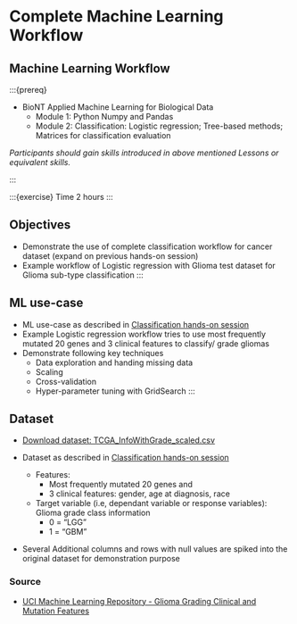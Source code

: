 # Complete Machine Learning Workflow

## Machine Learning Workflow

:::{prereq}

* BioNT Applied Machine Learning for Biological Data
  * Module 1: Python Numpy and Pandas
  * Module 2: Classification: Logistic regression; Tree-based methods; Matrices for classification evaluation 

*Participants should gain skills introduced in above mentioned Lessons or equivalent skills.*

:::

:::{exercise} Time
2 hours
:::

## Objectives

* Demonstrate the use of complete classification workflow for cancer dataset (expand on previous hands-on session)
* Example workflow of Logistic regression with Glioma test dataset for Glioma sub-type classification
:::

## ML use-case

* ML use-case as described in [Classification hands-on session](2.Logistic_regression.md)
* Example Logistic regression workflow tries to use most frequently mutated 20 genes and 3 clinical features to classify/ grade gliomas
* Demonstrate following key techniques
  * Data exploration and handing missing data
  * Scaling
  * Cross-validation
  * Hyper-parameter tuning with GridSearch
:::

## Dataset

* [Download dataset: TCGA_InfoWithGrade_scaled.csv](test_data/logistic_reg/TCGA_InfoWithGrade.csv)


* Dataset as described in [Classification hands-on session](2.Logistic_regression.md)
  * Features:
    * Most frequently mutated 20 genes and
    * 3 clinical features: gender, age at diagnosis, race
  * Target variable (i.e, dependant variable or response variables): Glioma grade class information
    * 0 = “LGG”
    * 1 = “GBM”
* Several Additional columns and rows with null values are spiked into the original dataset for demonstration purpose

### Source

* [UCI Machine Learning Repository - Glioma Grading Clinical and Mutation Features](https://archive.ics.uci.edu/dataset/759/glioma+grading+clinical+and+mutation+features+dataset)
